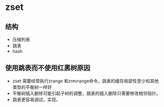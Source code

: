 # zset

## 结构

* 压缩列表
* 跳表
* hash



## 使用跳表而不使用红黑树原因&#x20;

* zset 需要经常执行zrange 和zrevrange命令，跳表的缓存局部性至少和其他类型的平衡树一样好
* 平衡树插入删除可能引起子树的调整，跳表的插入删除只需要修改相邻指针。
* 跳表更容易调试，实现。
